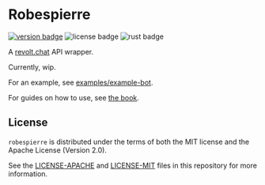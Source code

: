 # Robespierre

[![version badge][]][link] ![license badge][] ![rust badge][]

A [revolt.chat][revolt] API wrapper.

Currently, wip.

For an example, see [examples/example-bot](examples/example-bot).

For guides on how to use, see [the book](https://dblanovschi.github.io/robespierre).

## License

`robespierre` is distributed under the terms of both the MIT license and the Apache License (Version 2.0).

See the [LICENSE-APACHE][license apache] and [LICENSE-MIT][license mit] files in this repository for more information.

[version badge]: https://img.shields.io/crates/v/robespierre?label=robespierre&style=for-the-badge
[link]: https://crates.io/crates/robespierre

[license badge]: https://img.shields.io/crates/l/robespierre?style=for-the-badge
[license mit]: ./LICENSE-MIT
[license apache]: ./LICENSE-APACHE

[revolt]: https://revolt.chat

[rust badge]: https://img.shields.io/badge/rust-1.53+-93450a.svg?style=for-the-badge&logo=rust